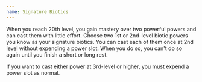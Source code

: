 ```yaml
---
name: Signature Biotics
---
```

When you reach 20th level, you gain mastery over two powerful powers and can cast them with little effort. Choose
two 1st or 2nd-level biotic powers you know as your signature biotics. You can cast each of them once at 2nd level without
expending a power slot. When you do so, you can't do so again until you finish a short or long rest.

If you want to cast either power at 3rd-level or higher, you must expend a power slot as normal.
